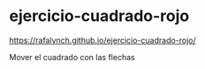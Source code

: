 # ejercicio-cuadrado-rojo

https://rafalynch.github.io/ejercicio-cuadrado-rojo/

Mover el cuadrado con las flechas
